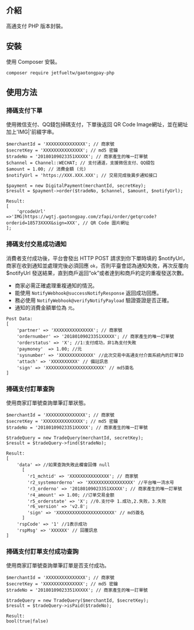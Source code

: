 ## 介紹

高通支付 PHP 版本封裝。

## 安裝

使用 Composer 安裝。

```
composer require jetfueltw/gaotongpay-php
```

## 使用方法

### 掃碼支付下單

使用微信支付、QQ錢包掃碼支付，下單後返回 QR Code Image網址，並在網址加上'IMG|'前綴字串。


```
$merchantId = 'XXXXXXXXXXXXXXX'; // 商家號
$secretKey = 'XXXXXXXXXXXXXXX'; // md5 密鑰
$tradeNo = '20180109023351XXXXX'; // 商家產生的唯一訂單號
$channel = Channel::WECHAT; // 支付通道，支援微信支付、QQ錢包
$amount = 1.00; // 消費金額 (元)
$notifyUrl = 'https://XXX.XXX.XXX'; // 交易完成後異步通知接口

```
```
$payment = new DigitalPayment(merchantId, secretKey);
$result = $payment->order($tradeNo, $channel, $amount, $notifyUrl);
```
```
Result:
[
    'qrcodeUrl' =>'IMG|https://wgtj.gaotongpay.com/zfapi/order/getqrcode?orderid=18573XXXX&sign=XXX', // QR Code 圖片網址
];
```

### 掃碼支付交易成功通知

消費者支付成功後，平台會發出 HTTP POST 請求到你下單時填的 $notifyUrl，商家在收到通知並處理完後必須回應 `ok`，否則平臺會認為通知失敗，再次反覆向 $notifyUrl 發送結果，直到商戶返回“ok”或者達到和商戶約定的重複發送次數。

* 商家必需正確處理重複通知的情況。
* 能使用 `NotifyWebhook@successNotifyResponse` 返回成功回應。  
* 務必使用 `NotifyWebhook@verifyNotifyPayload` 驗證簽證是否正確。
* 通知的消費金額單位為 `元`。 

```
Post Data: 
[
    'partner' => 'XXXXXXXXXXXXXXX'; // 商家號
    'ordernumber' => '20180109023351XXXXX'; // 商家產生的唯一訂單號
    'orderstatus' => 'X'; //1:支付成功，非1為支付失敗
    'paymoney'  => 1.00; //元
    'sysnumber' => 'XXXXXXXXXXXXX' //此次交易中高通支付介面系統內的訂單ID
    'attach' => 'XXXXXXXXXX' // 備註訊息
    'sign' => 'XXXXXXXXXXXXXXXXXXXXXX' // md5簽名
]
```

### 掃碼支付訂單查詢

使用商家訂單號查詢單筆訂單狀態。

```
$merchantId = 'XXXXXXXXXXXXXXX'; // 商家號
$secretKey = 'XXXXXXXXXXXXXXX'; // md5 密鑰
$tradeNo = '20180109023351XXXXX'; // 商家產生的唯一訂單號

```
```
$tradeQuery = new TradeQuery(merchantId, secretKey);
$result = $tradeQuery->find($tradeNo);
```
```
Result:
[
    'data' => //如果查詢失敗此欄會回傳 null
      [
        'r1_mchtid' => 'XXXXXXXXXXXXXXX'; // 商家號
        'r2_systemorderno' => 'XXXXXXXXXXXXXXXXX' //平台唯一流水号
        'r3_orderno' => '20180109023351XXXXX'; // 商家產生的唯一訂單號
        'r4_amount' => 1.00; //订单交易金额
        'r5_orderstate' => 'X'; //0.支付中 1.成功,2.失败，3.失败
        'r6_version' => 'v2.8';
        'sign' => 'XXXXXXXXXXXXXXXXXXXXXX' // md5簽名
      ]
    'rspCode' => '1' //1表示成功
    'rspMsg' => 'XXXXXX' // 回覆訊息
]
```

### 掃碼支付訂單支付成功查詢

使用商家訂單號查詢單筆訂單是否支付成功。

```
$merchantId = 'XXXXXXXXXXXXXXX'; // 商家號
$secretKey = 'XXXXXXXXXXXXXXX'; // md5 密鑰
$tradeNo = '20180109023351XXXXX'; // 商家產生的唯一訂單號
```
```
$tradeQuery = new TradeQuery($merchantId, $secretKey);
$result = $tradeQuery->isPaid($tradeNo);
```
```
Result:
bool(true|false)
